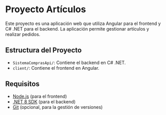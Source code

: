 # Proyecto Artículos

Este proyecto es una aplicación web que utiliza Angular para el frontend y C# .NET para el backend. La aplicación permite gestionar artículos y realizar pedidos.

## Estructura del Proyecto

- `SistemaComprasApi/`: Contiene el backend en C# .NET.
- `client/`: Contiene el frontend en Angular.

## Requisitos

- [Node.js](https://nodejs.org/) (para el frontend)
- [.NET 8 SDK](https://dotnet.microsoft.com/download/dotnet/8.0) (para el backend)
- [Git](https://git-scm.com/) (opcional, para la gestión de versiones)

